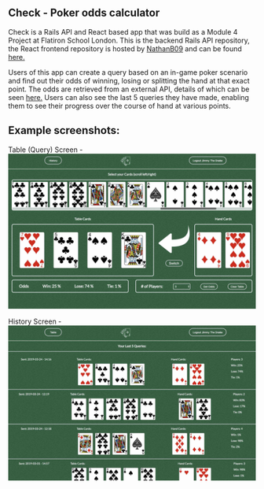Check - Poker odds calculator
------------------------------

Check is a Rails API and React based app that was build as a Module 4 Project at Flatiron School London.
This is the backend Rails API repository, the React frontend repository is hosted by [NathanB09](https://github.com/NathanB09) and can be found [here.](https://github.com/NathanB09/Check)

Users of this app can create a query based on an in-game poker scenario and find out their odds of winning, losing or splitting the hand at that exact point.
The odds are retrieved from an external API, details of which can be seen [here.](https://rapidapi.com/danielamitay/api/poker-odds) Users can also see the last 5 queries they have made, enabling them to see their progress over the course of hand at various points.

Example screenshots:
--------------------

Table (Query) Screen -
![Table (Query) Screen](/Table.jpg)

History Screen -
![History Screen](/History.jpg)
